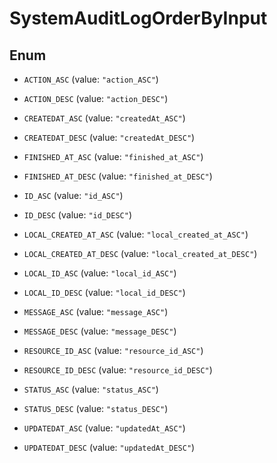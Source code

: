 

# SystemAuditLogOrderByInput

## Enum


* `ACTION_ASC` (value: `"action_ASC"`)

* `ACTION_DESC` (value: `"action_DESC"`)

* `CREATEDAT_ASC` (value: `"createdAt_ASC"`)

* `CREATEDAT_DESC` (value: `"createdAt_DESC"`)

* `FINISHED_AT_ASC` (value: `"finished_at_ASC"`)

* `FINISHED_AT_DESC` (value: `"finished_at_DESC"`)

* `ID_ASC` (value: `"id_ASC"`)

* `ID_DESC` (value: `"id_DESC"`)

* `LOCAL_CREATED_AT_ASC` (value: `"local_created_at_ASC"`)

* `LOCAL_CREATED_AT_DESC` (value: `"local_created_at_DESC"`)

* `LOCAL_ID_ASC` (value: `"local_id_ASC"`)

* `LOCAL_ID_DESC` (value: `"local_id_DESC"`)

* `MESSAGE_ASC` (value: `"message_ASC"`)

* `MESSAGE_DESC` (value: `"message_DESC"`)

* `RESOURCE_ID_ASC` (value: `"resource_id_ASC"`)

* `RESOURCE_ID_DESC` (value: `"resource_id_DESC"`)

* `STATUS_ASC` (value: `"status_ASC"`)

* `STATUS_DESC` (value: `"status_DESC"`)

* `UPDATEDAT_ASC` (value: `"updatedAt_ASC"`)

* `UPDATEDAT_DESC` (value: `"updatedAt_DESC"`)



